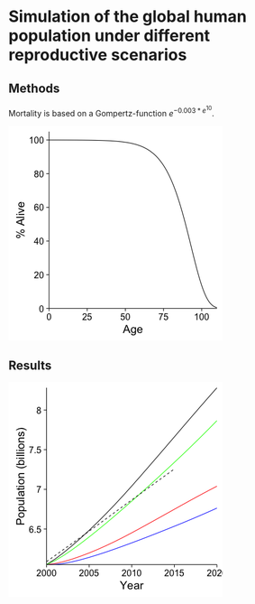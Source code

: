 Simulation of the global human population under different reproductive scenarios
================================================================================

Methods
-------

Mortality is based on a Gompertz-function $e^{-0.003 * e^{{10}}}$.

![Mortality function](figures/Mortality.png)

Results
-------

![Global poppulation](figures/Fig1.png)
